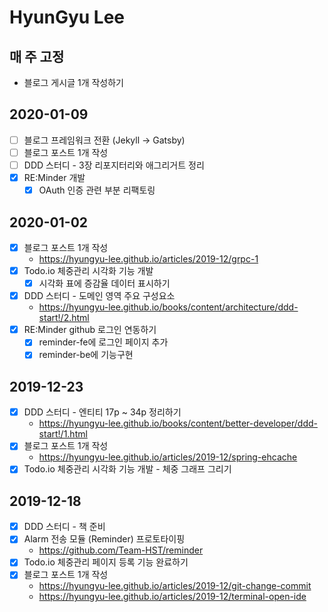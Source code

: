 # HyunGyu Lee

## 매 주 고정
- 블로그 게시글 1개 작성하기

## 2020-01-09
- [ ] 블로그 프레임워크 전환 (Jekyll -> Gatsby)
- [ ] 블로그 포스트 1개 작성
- [ ] DDD 스터디 - 3장 리포지터리와 애그리거트 정리
- [x] RE:Minder 개발
  - [x] OAuth 인증 관련 부분 리팩토링

## 2020-01-02
- [x] 블로그 포스트 1개 작성
  - https://hyungyu-lee.github.io/articles/2019-12/grpc-1
- [x] Todo.io 체중관리 시각화 기능 개발
  - [x] 시각화 표에 증감율 데이터 표시하기
- [x] DDD 스터디 - 도메인 영역 주요 구성요소
  - https://hyungyu-lee.github.io/books/content/architecture/ddd-start!/2.html
- [x] RE:Minder github 로그인 연동하기
  - [x] reminder-fe에 로그인 페이지 추가
  - [x] reminder-be에 기능구현

## 2019-12-23
- [x] DDD 스터디 - 엔티티 17p ~ 34p 정리하기
  - https://hyungyu-lee.github.io/books/content/better-developer/ddd-start!/1.html
- [x] 블로그 포스트 1개 작성
  - https://hyungyu-lee.github.io/articles/2019-12/spring-ehcache
- [x] Todo.io 체중관리 시각화 기능 개발 - 체중 그래프 그리기

## 2019-12-18
- [x] DDD 스터디 - 책 준비
- [x] Alarm 전송 모듈 (Reminder) 프로토타이핑
  - https://github.com/Team-HST/reminder
- [x] Todo.io 체중관리 페이지 등록 기능 완료하기
- [x] 블로그 포스트 1개 작성
  - https://hyungyu-lee.github.io/articles/2019-12/git-change-commit
  - https://hyungyu-lee.github.io/articles/2019-12/terminal-open-ide
